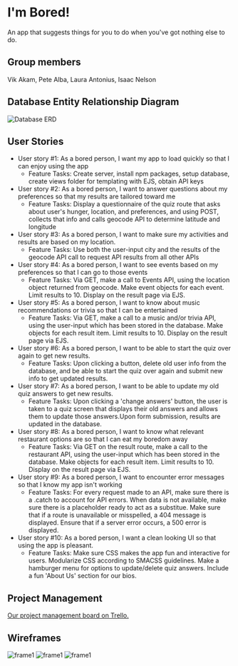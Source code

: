 # I'm Bored!
An app that suggests things for you to do when you've got nothing else to do.

## Group members
Vik Akam, Pete Alba, Laura Antonius, Isaac Nelson

## Database Entity Relationship Diagram
![Database ERD](database_erd_img/database_ERD.png)

## User Stories
* User story #1: As a bored person, I want my app to load quickly so that I can enjoy using the app
    * Feature Tasks: Create server, install npm packages, setup database, create views folder for templating with EJS, obtain API keys
* User story #2: As a bored person, I want to answer questions about my preferences so that my results are tailored toward me
    * Feature Tasks: Display a questionnaire of the quiz route that asks about user's hunger, location, and preferences, and using POST, collects that info and calls geocode API to determine latitude and longitude
* User story #3: As a bored person, I want to make sure my activities and results are based on my location.
    * Feature Tasks: Use both the user-input city and the results of the geocode API call to request API results from all other APIs
* User story #4: As a bored person, I want to see events based on my preferences so that I can go to those events
    * Feature Tasks: Via GET, make a call to Events API, using the location object returned from geocode. Make event objects for each event. Limit results to 10. Display on the result page via EJS.
* User story #5: As a bored person, I want to know about music recommendations or trivia so that I can be entertained
    * Feature Tasks: Via GET, make a call to a music and/or trivia API, using the user-input which has been stored in the database. Make  objects for each result item. Limit results to 10. Display on the result page via EJS.
* User story #6: As a bored person, I want to be able to start the quiz over again to get new results.
    * Feature Tasks: Upon clicking a button, delete old user info from the database, and be able to start the quiz over again and submit new info to get updated results.
* User story #7: As a bored person, I want to be able to update my old quiz answers to get new results.
    * Feature Tasks: Upon clicking a 'change answers' button, the user is taken to a quiz screen that displays their old answers and allows them to update those answers.Upon form submission, results are updated in the database.
* User story #8: As a bored person, I want to know what relevant restaurant options are so that I can eat my boredom away
    * Feature Tasks: Via GET on the result route, make a call to the restaurant API, using the user-input which has been stored in the database. Make  objects for each result item. Limit results to 10. Display on the result page via EJS.
* User story #9: As a bored person, I want to encounter error messages so that I know my app isn't working
    * Feature Tasks: For every request made to an API, make sure there is a .catch to account for API errors. When data is not available, make sure there is a placeholder ready to act as a substitue. Make sure that if a route is unavailable or misspelled, a 404 message is displayed. Ensure that if a server error occurs, a 500 error is displayed.
* User story #10: As a bored person, I want a clean looking UI so that using the app is pleasant.
    * Feature Tasks: Make sure CSS makes the app fun and interactive for users. Modularize CSS according to SMACSS guidelines. Make a hamburger menu for options to update/delete quiz answers. Include a fun 'About Us' section for our bios.

## Project Management
[Our project management board on Trello.](https://trello.com/b/M5eI52RL/im-bored-301-project)

## Wireframes
![frame1](wireframe-imgs/wire1.png)
![frame1](wireframe-imgs/wire3.png)
![frame1](wireframe-imgs/wire2.png)
